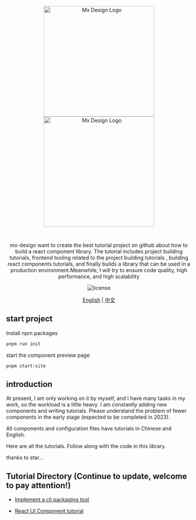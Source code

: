 <div align="center" style="margin-bottom: 24px">
    <img alt="Mx Design Logo" width="300" src="./assets/logo.png#gh-light-mode-only"/>
    <img alt="Mx Design Logo" width="300" src="./assets/logo.dark.png#gh-light-mode-only#gh-dark-mode-only"/>
</div>

<div align="center">
<br />
mx-design want to create the best tutorial project on github about how to build a react component library. The tutorial includes project building tutorials, frontend tooling related to the project building tutorials , building react components tutorials, and finally builds a library that can be used in a production environment.Meanwhile, I will try to ensure code quality, high performance, and high scalability
<br />

![license](https://img.shields.io/badge/license-MIT-blue.svg)

</div>

<div align="center">

[English](./README.md) | [中文](./README.zh.md)

</div>

## start project

Install npm packages

```bash
pnpm run init
```

start the component preview page

```bash
pnpm start:site
```

## introduction

At present, I am only working on it by myself, and I have many tasks in my work, so the workload is a little heavy. I am constantly adding new components and writing tutorials. Please understand the problem of fewer components in the early stage (expected to be completed in 2023).

All components and configuration files have tutorials in Chinese and English.

Here are all the tutorials. Follow along with the code in this library.

thanks to star...

## Tutorial Directory (Continue to update, welcome to pay attention!)

- [Implement a cli packaging tool](https://github.com/lio-mengxiang/mx-design-cli/issues/19)

- [React UI Component tutorial](https://github.com/lio-mengxiang/mx-design/issues/16)
